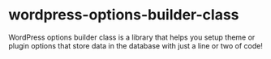 wordpress-options-builder-class
===============================

WordPress options builder class is a library that helps you setup theme or plugin options that store data in the database with just a line or two of code!
